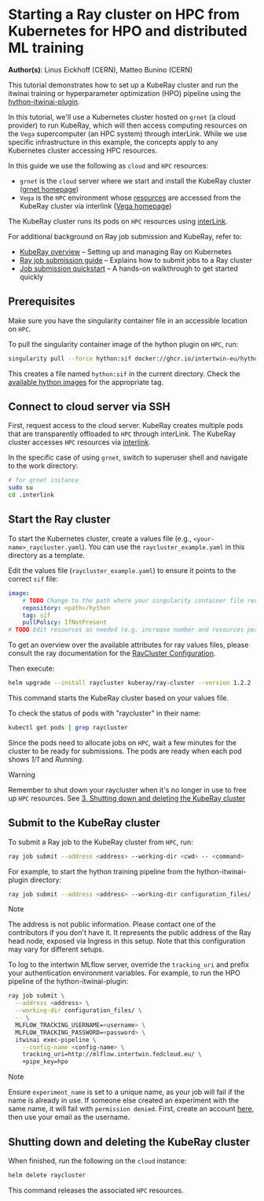 # Starting a Ray cluster on HPC from Kubernetes for HPO and distributed ML training

**Author(s)**: Linus Eickhoff (CERN), Matteo Bunino (CERN)

This tutorial demonstrates how to set up a KubeRay cluster and run the itwinai training or hyperparameter optimization (HPO)
pipeline using the [hython-itwinai-plugin](https://github.com/interTwin-eu/hython-itwinai-plugin).

In this tutorial, we'll use a Kubernetes cluster hosted on `grnet` (a cloud provider) to run KubeRay, which will then access
computing resources on the `Vega` supercomputer (an HPC system) through interLink. While we use specific infrastructure in
this example, the concepts apply to any Kubernetes cluster accessing HPC resources.

In this guide we use the following as `cloud` and `HPC` resources:

- `grnet` is the `cloud` server where we start and install the KubeRay cluster ([grnet homepage](https://grnet.gr/en/))
- `Vega` is the `HPC` environment whose [resources](https://doc.vega.izum.si/general-spec/) are accessed from the KubeRay
    cluster via interlink ([Vega homepage](https://izum.si/en/vega-en/))

The KubeRay cluster runs its pods on `HPC` resources using [interLink](https://github.com/interTwin-eu/interLink).

For additional background on Ray job submission and KubeRay, refer to:

- [KubeRay overview](https://docs.ray.io/en/latest/cluster/kubernetes/index.html) –
    Setting up and managing Ray on Kubernetes
- [Ray job submission guide](https://docs.ray.io/en/latest/cluster/running-applications/job-submission/index.html) –
    Explains how to submit jobs to a Ray cluster
- [Job submission quickstart](https://docs.ray.io/en/latest/cluster/running-applications/job-submission/quickstart.html)
    – A hands-on walkthrough to get started quickly

## Prerequisites

Make sure you have the singularity container file in an accessible location on `HPC`.

To pull the singularity container image of the hython plugin on `HPC`, run:

```bash
singularity pull --force hython:sif docker://ghcr.io/intertwin-eu/hython-itwinai-plugin:<tag>
```

This creates a file named `hython:sif` in the current directory.
Check the [available hython images](https://github.com/interTwin-eu/hython-itwinai-plugin/pkgs/container/hython-itwinai-plugin)
for the appropriate tag.

## Connect to cloud server via SSH

First, request access to the cloud server.
KubeRay creates multiple pods that are transparently offloaded to `HPC` through interLink.
The KubeRay cluster accesses `HPC` resources via [interlink](https://github.com/intertwin-eu/interlink).

In the specific case of using `grnet`, switch to superuser shell and navigate to the work directory:

```bash
# for grnet instance
sudo su
cd .interlink
```

## Start the Ray cluster

To start the Kubernetes cluster, create a values file (e.g., `<your-name>_raycluster.yaml`).
You can use the `raycluster_example.yaml` in this directory as a template.

Edit the values file (`raycluster_example.yaml`) to ensure it points to the correct `sif` file:

```yaml
image:
    # TODO Change to the path where your singularity container file resides. (example is for file named hython:sif)
    repository: <path>/hython
    tag: sif
    pullPolicy: IfNotPresent
# TODO Edit resources as needed (e.g. increase number and resources per head/worker pod)
```

To get an overview over the available attributes for ray values files, please consult the ray documentation for the
[RayCluster Configuration](https://docs.ray.io/en/latest/cluster/kubernetes/user-guides/config.html).

Then execute:

```bash
helm upgrade --install raycluster kuberay/ray-cluster --version 1.2.2 --values <your-name>_raycluster.yaml
```

This command starts the KubeRay cluster based on your values file.

To check the status of pods with "raycluster" in their name:

```bash
kubectl get pods | grep raycluster
```

Since the pods need to allocate jobs on `HPC`, wait a few minutes for the cluster to be ready for submissions.
The pods are ready when each pod shows _1/1_ and _Running_.

> [!WARNING]
> Remember to shut down your raycluster when it's no longer in use to free up `HPC` resources.
> See [3. Shutting down and deleting the KubeRay cluster](#shutting-down-and-deleting-the-kuberay-cluster)

## Submit to the KubeRay cluster

To submit a Ray job to the KubeRay cluster from `HPC`, run:

```bash
ray job submit --address <address> --working-dir <cwd> -- <command>
```

For example, to start the hython training pipeline from the hython-itwinai-plugin directory:

```bash
ray job submit --address <address> --working-dir configuration_files/ -- itwinai exec-pipeline --config-name vega_training +pipe_key=training
```

> [!NOTE]
> The address is not public information. Please contact one of the contributors if you don't have it.
> It represents the public address of the Ray head node, exposed via Ingress in this setup.
> Note that this configuration may vary for different setups.

To log to the intertwin MLflow server, override the `tracking_uri` and prefix your authentication environment variables.
For example, to run the HPO pipeline of the hython-itwinai-plugin:

```bash
ray job submit \
  --address <address> \
  --working-dir configuration_files/ \
  -- \
  MLFLOW_TRACKING_USERNAME=<username> \
  MLFLOW_TRACKING_PASSWORD=<password> \
  itwinai exec-pipeline \
    --config-name <config-name> \
    tracking_uri=http://mlflow.intertwin.fedcloud.eu/ \
    +pipe_key=hpo
```

> [!NOTE]
> Ensure `experiment_name` is set to a unique name, as your job will fail if the name is already in use.
> If someone else created an experiment with the same name, it will fail with `permission denied`.
> First, create an account [here](http://mlflow.intertwin.fedcloud.eu/), then use your email as the username.

## Shutting down and deleting the KubeRay cluster

When finished, run the following on the `cloud` instance:

```bash
helm delete raycluster
```

This command releases the associated `HPC` resources.
